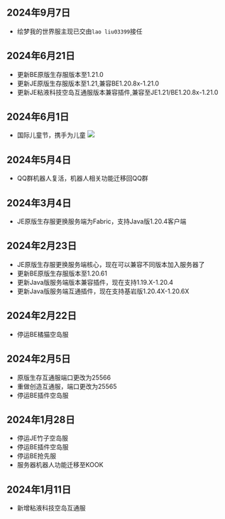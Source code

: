 ## 2024年9月7日
- 绘梦我的世界服主现已交由`lao liu03399`接任

## 2024年6月21日
- 更新BE原版生存服版本至1.21.0  
- 更新JE原版生存服版本至1.21,兼容BE1.20.8x-1.21.0  
- 更新JE粘液科技空岛互通服版本兼容插件,兼容至JE1.21/BE1.20.8x-1.21.0  

## 2024年6月1日
- 国际儿童节，携手为儿童
![](/notice/imgs/2024/IMG_20240602_003340.jpg)

## 2024年5月4日
- QQ群机器人复活，机器人相关功能迁移回QQ群

## 2024年3月4日
- JE原版生存服更换服务端为Fabric，支持Java版1.20.4客户端

## 2024年2月23日
- JE原版生存服更换服务端核心，现在可以兼容不同版本加入服务器了
- 更新BE原版生存服版本至1.20.61  
- 更新Java版服务端版本兼容插件，现在支持1.19.X-1.20.4  
- 更新Java版服务端互通插件，现在支持基岩版1.20.4X-1.20.6X

## 2024年2月22日
- 停运BE橘猫空岛服  

## 2024年2月5日
- 原版生存互通服端口更改为25566  
- 重做创造互通服，端口更改为25565  
- 停运BE插件空岛服  

## 2024年1月28日
- 停运JE竹子空岛服  
- 停运BE插件空岛服  
- 停运BE抢先服  
- 服务器机器人功能迁移至KOOK  

## 2024年1月11日
- 新增粘液科技空岛互通服
